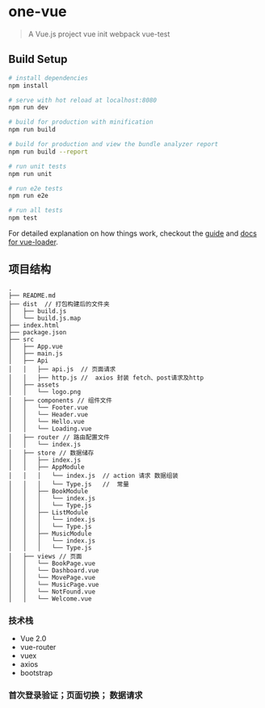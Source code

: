 # one-vue

> A Vue.js project
vue init webpack vue-test

## Build Setup

``` bash
# install dependencies
npm install

# serve with hot reload at localhost:8080
npm run dev

# build for production with minification
npm run build

# build for production and view the bundle analyzer report
npm run build --report

# run unit tests
npm run unit

# run e2e tests
npm run e2e

# run all tests
npm test
```

For detailed explanation on how things work, checkout the [guide](http://vuejs-templates.github.io/webpack/) and [docs for vue-loader](http://vuejs.github.io/vue-loader).

## 项目结构

```
.
├── README.md
├── dist  // 打包构建后的文件夹
│   ├── build.js
│   └── build.js.map
├── index.html
├── package.json
├── src
│   ├── App.vue
│   ├── main.js
│   ├── Api
│   │   ├── api.js  // 页面请求
│   │   ├── http.js //  axios 封装 fetch、post请求及http
│   ├── assets
│   │   └── logo.png
│   ├── components // 组件文件
│   │   └── Footer.vue
│   │   └── Header.vue
│   │   └── Hello.vue
│   │   └── Loading.vue
│   ├── router // 路由配置文件
│   │   └── index.js
│   ├── store // 数据储存
│   │   ├── index.js
│   │   ├── AppModule
│   │   │   └── index.js  // action 请求 数据组装
│   │   │   └── Type.js   //  常量
│   │   ├── BookModule
│   │   │   └── index.js
│   │   │   └── Type.js
│   │   ├── ListModule
│   │   │   └── index.js
│   │   │   └── Type.js
│   │   ├── MusicModule
│   │   │   └── index.js
│   │   │   └── Type.js
│   ├── views // 页面
│   │   └── BookPage.vue
│   │   └── Dashboard.vue
│   │   └── MovePage.vue
│   │   └── MusicPage.vue
│   │   └── NotFound.vue
│   │   └── Welcome.vue
```

### 技术栈
* Vue 2.0
* vue-router
* vuex
* axios
* bootstrap

### 首次登录验证；页面切换； 数据请求